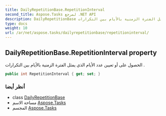 ```yaml
---
title: DailyRepetitionBase.RepetitionInterval
second_title: Aspose.Tasks لمرجع .NET API
description: DailyRepetitionBase ملكية. الحصول على أو تعيين عدد الأيام الذي يمثل الفترة الزمنية بالأيام بين التكرارات .
type: docs
weight: 10
url: /ar/net/aspose.tasks/dailyrepetitionbase/repetitioninterval/
---
```

## DailyRepetitionBase.RepetitionInterval property

الحصول على أو تعيين عدد الأيام الذي يمثل الفترة الزمنية بالأيام بين التكرارات .

```csharp
public int RepetitionInterval { get; set; }
```

### أنظر أيضا

* class [DailyRepetitionBase](../)
* مساحة الاسم [Aspose.Tasks](../../dailyrepetitionbase/)
* المجسم [Aspose.Tasks](../../../)


